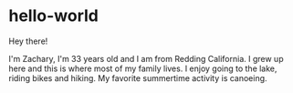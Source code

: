 # hello-world
Hey there!

I'm Zachary, I'm 33 years old and I am from Redding California. 
I grew up here and this is where most of my family lives.
I enjoy going to the lake, riding bikes and hiking. 
My favorite summertime activity is canoeing.
